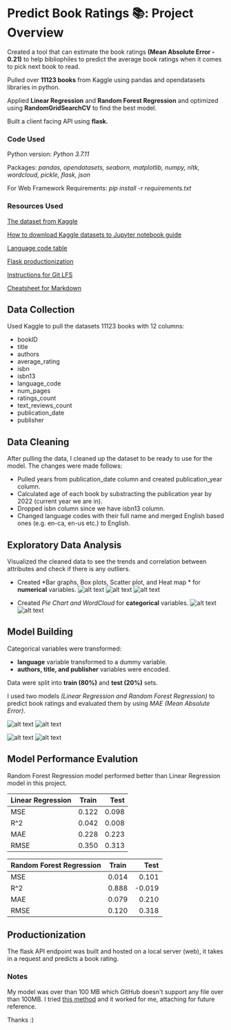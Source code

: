 # Predict Book Ratings 📚: Project Overview

Created a tool that can estimate the book ratings **(Mean Absolute Error - 0.21)** to help bibliophiles to predict the average book ratings when it comes to pick next book to read.

Pulled over **11123 books** from Kaggle using pandas and opendatasets libraries in python.

Applied **Linear Regression** and **Random Forest Regression** and optimized using **RandomGridSearchCV** to find the best model.

Built a client facing API using **flask.**

### Code Used

Python version: *Python 3.7.11* 

Packages: *pandas, opendatasets, seaborn, matplotlib, numpy, nltk, wordcloud, pickle, flask, json*

For Web Framework Requirements: *pip install -r requirements.txt*


### Resources Used

[The dataset from Kaggle](https://www.kaggle.com/jealousleopard/goodreadsbooks)

[How to download Kaggle datasets to Jupyter notebook guide](https://www.analyticsvidhya.com/blog/2021/04/how-to-download-kaggle-datasets-using-jupyter-notebook/)

[Language code table](https://iso639-3.sil.org/code_tables/639/data)

[Flask productionization](https://towardsdatascience.com/productionize-a-machine-learning-model-with-flask-and-heroku-8201260503d2)

[Instructions for Git LFS](https://git-lfs.github.com)

[Cheatsheet for Markdown](https://github.com/adam-p/markdown-here/wiki/Markdown-Cheatsheet)


## Data Collection
Used Kaggle to pull the datasets 11123 books with 12 columns:
* bookID              
* title                
* authors             
* average_rating      
* isbn                
* isbn13              
* language_code      
* num_pages         
* ratings_count      
* text_reviews_count  
* publication_date    
* publisher 


## Data Cleaning

After pulling the data, I cleaned up the dataset to be ready to use for the model. The changes were made follows:

* Pulled years from publication_date column and created publication_year column.
* Calculated age of each book by substracting the publication year by 2022 (current year we are in).
* Dropped isbn column since we have isbn13 column.
* Changed language codes with their full name and merged English based ones (e.g. en-ca, en-us etc.) to English.


## Exploratory Data Analysis

Visualized the cleaned data to see the trends and correlation between attributes and check if there is any outliers.

* Created *Bar graphs, Box plots, Scatter plot, and Heat map * for **numerical** variables.
![alt text](https://github.com/cerenkasap/book_ratings/blob/master/images/ratings.png "Number of books each rating received")
![alt text](https://github.com/cerenkasap/book_ratings/blob/master/images/num_pages.png "Number of Pages")
![alt text](https://github.com/cerenkasap/book_ratings/blob/master/images/coef.png "Heat map for numerical variables ")

* Created *Pie Chart and WordCloud* for **categorical** variables.
![alt text](https://github.com/cerenkasap/book_ratings/blob/master/images/languages_piechart.png "Pie chart for languagues")
![alt text](https://github.com/cerenkasap/book_ratings/blob/master/images/wordcloud.png "Word Cloud for authors")
## Model Building

Categorical variables were transformed: 
* **language** variable transformed to a dummy variable.
* **authors, title, and publisher** variables were encoded.

Data were split into **train (80%)** and **test (20%)** sets.

I used two models *(Linear Regression and Random Forest Regression)* to predict book ratings and evaluated them by using *MAE (Mean Absolute Error)*.

![alt text](https://github.com/cerenkasap/book_ratings/blob/master/images/Linear_Reg_Model.png "Linear Regression Model")
![alt text](https://github.com/cerenkasap/book_ratings/blob/master/images/Linear_Reg.png "Linear Regression Model")

![alt text](https://github.com/cerenkasap/book_ratings/blob/master/images/Random_Forest_Model.png "Random Forest Regression Model")
![alt text](https://github.com/cerenkasap/book_ratings/blob/master/images/Random_Forest.png "Random Forest Regression Model")

## Model Performance Evalution
Random Forest Regression model performed better than Linear Regression model in this project.

|Linear Regression |Train  |Test |                      
| -------------    |:-----:| ---:|                      
|MSE               |0.122  |0.098|
|R^2               |0.042  |0.008|
|MAE               |0.228  |0.223|
|RMSE              |0.350  |0.313|

|Random Forest Regression |Train  |Test  |
| -------------           |:-----:| ----:|
|MSE                      |0.014  |0.101 |
|R^2                      |0.888  |-0.019|
|MAE                      |0.079  |0.210 |
|RMSE                     |0.120  |0.318 |


## Productionization
The flask API endpoint was built and hosted on a local server (web), it takes in a request and predicts a book rating. 

### Notes
My model was over than 100 MB which GitHub doesn't support any file over than 100MB. 
I tried [this method](https://stackoverflow.com/a/70765999) and it worked for me, attaching for future reference.

Thanks :) 



